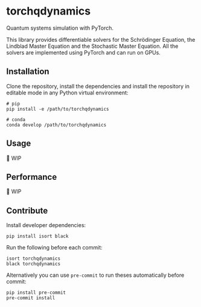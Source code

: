 # torchqdynamics
Quantum systems simulation with PyTorch.

This library provides differentiable solvers for the Schrödinger Equation, the Lindblad Master Equation and the Stochastic Master Equation. All the solvers are implemented using PyTorch and can run on GPUs.

## Installation
Clone the repository, install the dependencies and install the repository in editable mode in any Python virtual environment:
```shell
# pip
pip install -e /path/to/torchqdynamics

# conda
conda develop /path/to/torchqdynamics
```

## Usage
:construction: WIP

## Performance
:construction: WIP

## Contribute
Install developer dependencies:
```shell
pip install isort black
```

Run the following before each commit:
```shell
isort torchqdynamics
black torchqdynamics
```

Alternatively you can use `pre-commit` to run theses automatically before commit:
```shell
pip install pre-commit
pre-commit install
```